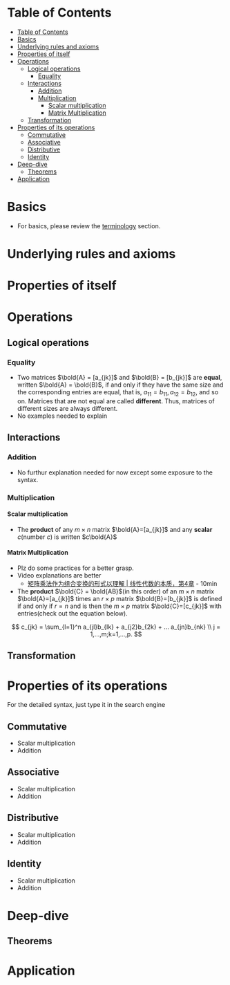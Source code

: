 # Table of Contents
- [Table of Contents](#table-of-contents)
- [Basics](#basics)
- [Underlying rules and axioms](#underlying-rules-and-axioms)
- [Properties of itself](#properties-of-itself)
- [Operations](#operations)
  - [Logical operations](#logical-operations)
    - [Equality](#equality)
  - [Interactions](#interactions)
    - [Addition](#addition)
    - [Multiplication](#multiplication)
      - [Scalar multiplication](#scalar-multiplication)
      - [Matrix Multiplication](#matrix-multiplication)
  - [Transformation](#transformation)
- [Properties of its operations](#properties-of-its-operations)
  - [Commutative](#commutative)
  - [Associative](#associative)
  - [Distributive](#distributive)
  - [Identity](#identity)
- [Deep-dive](#deep-dive)
  - [Theorems](#theorems)
- [Application](#application)
# Basics
- For basics, please review the [terminology](../../terminology.md) section.

# Underlying rules and axioms

# Properties of itself


# Operations
## Logical operations
### Equality
- Two matrices $\bold{A} = [a_{jk}]$ and $\bold{B} = [b_{jk}]$ are **equal**, written $\bold{A} = \bold{B}$, if and only if they have the same size and the corresponding entries are equal, that is, $a_{11}=b_{11}, a_{12}=b_{12}$, and so on. Matrices that are not equal are called **different**. Thus, matrices of different sizes are always different.
- No examples needed to explain
## Interactions
### Addition
- No furthur explanation needed for now except some exposure to the syntax.
### Multiplication
#### Scalar multiplication
- The **product** of any $m\times n$ matrix $\bold{A}=[a_{jk}]$ and any **scalar** *c*(number *c*) is written $c\bold{A}$

#### Matrix Multiplication
- Plz do some practices for a better grasp.
- Video explanations are better
  - [矩阵乘法作为组合变换的形式以理解 | 线性代数的本质，第4章](https://www.youtube.com/watch?v=XkY2DOUCWMU) - 10min
- The **product** $\bold{C} = \bold{AB}$(in this order) of an $m\times n$ matrix $\bold{A}=[a_{jk}]$ times an $r\times p$ matrix $\bold{B}=[b_{jk}]$ is defined if and only if $r=n$ and is then the $m\times p$ matrix $\bold{C}=[c_{jk}]$ with entries(check out the equation below).

$$
c_{jk} = \sum_{l=1}^n a_{jl}b_{lk} + a_{j2}b_{2k} + ... a_{jn}b_{nk} \\
j = 1,...,m;k=1,...,p.
$$
## Transformation

# Properties of its operations
For the detailed syntax, just type it in the search engine
## Commutative
- Scalar multiplication
- Addition
## Associative
- Scalar multiplication
- Addition
## Distributive
- Scalar multiplication
- Addition
## Identity
- Scalar multiplication
- Addition

# Deep-dive
## Theorems

# Application